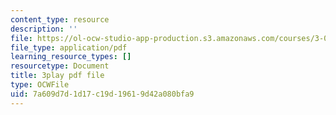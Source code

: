 ```yaml
---
content_type: resource
description: ''
file: https://ol-ocw-studio-app-production.s3.amazonaws.com/courses/3-091sc-introduction-to-solid-state-chemistry-fall-2010/7a609d7d1d17c19d19619d42a080bfa9_xu-p6Ffh-A.pdf
file_type: application/pdf
learning_resource_types: []
resourcetype: Document
title: 3play pdf file
type: OCWFile
uid: 7a609d7d-1d17-c19d-1961-9d42a080bfa9
---
```

